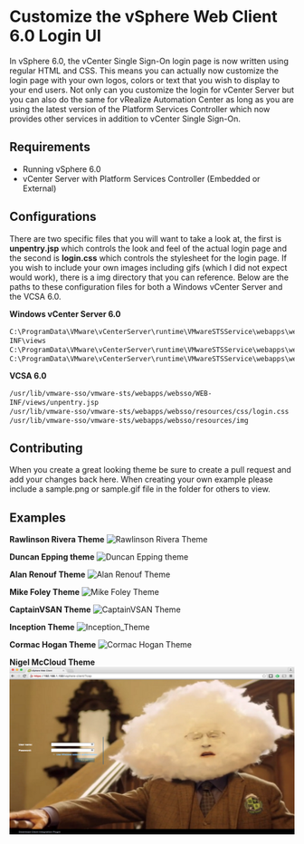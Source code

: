 # Customize the vSphere Web Client 6.0 Login UI

In vSphere 6.0, the vCenter Single Sign-On login page is now written using regular HTML and CSS. This means you can actually now customize the login page with your own logos, colors or text that you wish to display to your end users. Not only can you customize the login for vCenter Server but you can also do the same for vRealize Automation Center as long as you are using the latest version of the Platform Services Controller which now provides other services in addition to vCenter Single Sign-On.

## Requirements

* Running vSphere 6.0
* vCenter Server with Platform Services Controller (Embedded or External)

## Configurations

There are two specific files that you will want to take a look at, the first is **unpentry.jsp** which controls the look and feel of the actual login page and the second is **login.css** which controls the stylesheet for the login page. If you wish to include your own images including gifs (which I did not expect would work), there is a img directory that you can reference. Below are the paths to these configuration files for both a Windows vCenter Server and the VCSA 6.0.

**Windows vCenter Server 6.0**

    C:\ProgramData\VMware\vCenterServer\runtime\VMwareSTSService\webapps\websso\WEB-INF\views
    C:\ProgramData\VMware\vCenterServer\runtime\VMwareSTSService\webapps\websso\resources\css
    C:\ProgramData\VMware\vCenterServer\runtime\VMwareSTSService\webapps\websso\resources\img

**VCSA 6.0**

    /usr/lib/vmware-sso/vmware-sts/webapps/websso/WEB-INF/views/unpentry.jsp
    /usr/lib/vmware-sso/vmware-sts/webapps/websso/resources/css/login.css
    /usr/lib/vmware-sso/vmware-sts/webapps/websso/resources/img

## Contributing

When you create a great looking theme be sure to create a pull request and add your changes back here.  When creating your own example please include a sample.png or sample.gif file in the folder for others to view.

## Examples

**Rawlinson Rivera Theme**
![Rawlinson Rivera Theme](themes/RawlinsonRivera/sample.png)

**Duncan Epping theme**
![Duncan Epping theme](themes/DuncanEpping/sample.png)

**Alan Renouf Theme**
![Alan Renouf Theme](themes/AlanRenouf/sample.png)

**Mike Foley Theme**
![Mike Foley Theme](themes/MikeFoley/sample.png)

**CaptainVSAN Theme**
![CaptainVSAN Theme](themes/CaptainVSAN/sample.png)

**Inception Theme**
![Inception_Theme](themes/Inception/sample.png)

**Cormac Hogan Theme**
![Cormac Hogan Theme](themes/CormacHogan/sample.png)

**Nigel McCloud Theme**
![Nigel McCloud Theme](themes/NigelMcCloud/sample.png)
